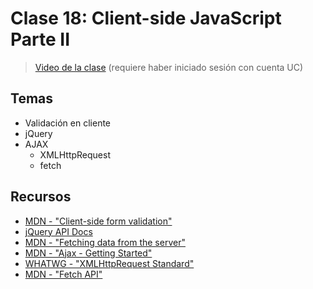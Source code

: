 # Clase 18: Client-side JavaScript Parte II

> [Video de la clase](https://drive.google.com/file/d/1GZUT7oBcVdM0RpeJPVmhxrPU4h3YzZYF/view?usp=sharing) (requiere haber iniciado sesión con cuenta UC)

## Temas
- Validación en cliente
- jQuery
- AJAX
  - XMLHttpRequest
  - fetch

## Recursos

- [MDN - "Client-side form validation"](https://developer.mozilla.org/en-US/docs/Learn/Forms/Form_validation)
- [jQuery API Docs](https://api.jquery.com/)
- [MDN - "Fetching data from the server"](https://developer.mozilla.org/en-US/docs/Learn/JavaScript/Client-side_web_APIs/Fetching_data)
- [MDN - "Ajax - Getting Started"](https://developer.mozilla.org/en-US/docs/Web/Guide/AJAX/Getting_Started)
- [WHATWG - "XMLHttpRequest Standard"](https://xhr.spec.whatwg.org/)
- [MDN - "Fetch API"](https://developer.mozilla.org/en-US/docs/Web/API/Fetch_API)
